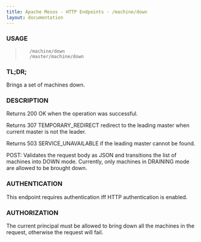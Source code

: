 ```yaml
---
title: Apache Mesos - HTTP Endpoints - /machine/down
layout: documentation
---
```

<!--- This is an automatically generated file. DO NOT EDIT! --->

### USAGE ###
>        /machine/down
>        /master/machine/down

### TL;DR; ###
Brings a set of machines down.

### DESCRIPTION ###
Returns 200 OK when the operation was successful.

Returns 307 TEMPORARY_REDIRECT redirect to the leading master when
current master is not the leader.

Returns 503 SERVICE_UNAVAILABLE if the leading master cannot be
found.

POST: Validates the request body as JSON and transitions
  the list of machines into DOWN mode.  Currently, only
  machines in DRAINING mode are allowed to be brought down.


### AUTHENTICATION ###
This endpoint requires authentication iff HTTP authentication is
enabled.

### AUTHORIZATION ###
The current principal must be allowed to bring down all the machines
in the request, otherwise the request will fail.